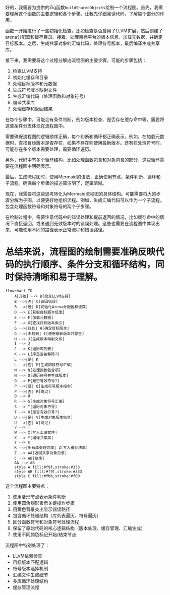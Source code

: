 好的，我需要为提供的Zig函数`buildSharedObjects`绘制一个流程图。首先，我需要理解这个函数的主要逻辑和各个步骤。让我先仔细阅读代码，了解每个部分的作用。

函数一开始进行了一些初始化检查，比如检查是否启用了LLVM扩展，然后创建了arena分配器和缓存目录。接着，处理目标平台的版本信息，加载元数据，并确定目标版本。之后，生成共享对象的汇编代码，处理符号版本，最后编译生成共享库。

接下来，我需要将这个过程分解成流程图的主要步骤。可能的步骤包括：

1. 检查LLVM支持
2. 初始化缓存和目录
3. 处理目标版本和元数据
4. 生成符号版本映射文件
5. 生成汇编代码（处理函数和对象符号）
6. 编译共享库
7. 处理缓存和返回结果

在每个步骤中，可能会有条件判断，例如版本检查、是否存在缓存命中等。需要将这些条件分支体现在流程图中。

需要确保流程图的逻辑顺序正确，每个判断和循环都正确表示。例如，在加载元数据时，查找目标版本是否存在，如果不存在则使用最新版本。还有在处理符号时，可能存在多个版本需要处理，需要循环遍历。

另外，代码中有多个循环结构，比如处理函数包含和对象包含的部分，这些循环需要在流程图中明确表示。

最后，生成流程图时，使用Mermaid的语法，正确使用节点、条件判断、循环和子流程。确保每个步骤的描述简洁明了，逻辑清晰。

现在，我需要将这些思考转化为Mermaid流程图的具体结构。可能需要将大的步骤分解为子图，以便更好地组织流程。例如，生成汇编代码可以作为一个子流程，包含处理函数符号和对象符号的两个子步骤。

在绘制过程中，需要注意代码中的错误处理和提前返回的情况，比如缓存命中的情况下直接返回，或者遇到无效版本时的错误处理。这些也需要在流程图中体现出来，可能使用不同的路径表示正常流程和错误路径。

总结来说，流程图的绘制需要准确反映代码的执行顺序、条件分支和循环结构，同时保持清晰和易于理解。
================================================
```mermaid
flowchart TD
    A[开始] --> B{检查LLVM支持}
    B -->|否| C[返回错误]
    B -->|是| D[初始化Arena分配器和缓存]
    D --> E[获取目标版本信息]
    E --> F[加载元数据]
    F --> G{查找目标版本索引}
    G -->|找到| H[确定目标版本]
    G -->|未找到| I[使用最新版本并警告]
    H --> J[生成版本映射文件]
    I --> J
    J --> K[遍历库列表]
    K --> L{库是否被移除?}
    L -->|是| K
    L -->|否| M[生成函数符号汇编]
    M --> N[处理函数包含项]
    N --> O[遍历符号并生成版本]
    O --> P{是否有效符号?}
    P -->|是| Q[生成符号版本指令]
    P -->|否| R[跳过]
    Q --> O
    R --> S[生成对象符号汇编]
    S --> T[遍历对象符号]
    T --> U{是否有效符号?}
    U -->|是| V[生成对象版本指令]
    U -->|否| W[跳过]
    V --> T
    W --> X[写入汇编文件]
    X --> Y[编译共享库]
    Y --> K
    K -->|所有库处理完成| Z[写入缓存清单]
    Z --> AA[返回共享对象目录]
    C --> AB[结束]
    AA --> AB
    style A fill:#f9f,stroke:#333
    style AB fill:#f9f,stroke:#333
    style C fill:#fbb,stroke:#f00
``` 

这个流程图主要特点：
1. 使用菱形节点表示条件判断
2. 使用圆角矩形表示关键操作步骤
3. 用黄色背景突出显示错误路径
4. 包含循环处理结构（库列表遍历、符号遍历）
5. 区分函数符号和对象符号处理流程
6. 保留了原始代码的核心逻辑结构（版本处理、缓存管理、汇编生成）
7. 使用不同颜色标记开始/结束节点

流程图中特别处理了：
- LLVM依赖检查
- 目标版本匹配逻辑
- 符号版本选择机制
- 汇编文件生成细节
- 多库循环处理结构
- 缓存管理流程